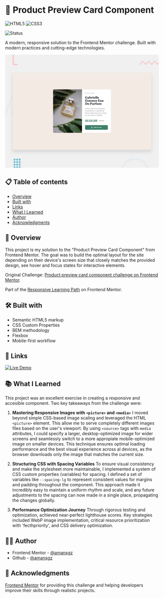 # 🚀 Product Preview Card Component

![HTML5](https://img.shields.io/badge/HTML5-E34F26?style=for-the-badge&logo=html5&logoColor=white) ![CSS3](https://img.shields.io/badge/CSS3-1572B6?style=for-the-badge&logoColor=white)

![Status](https://img.shields.io/badge/Status-Completed-success?style=for-the-badge)

A modern, responsive solution to the Frontend Mentor challenge. Built with modern practices and cutting-edge technologies.

![Desktop preview](./assets/desktop-preview.jpg)

## 📋 Table of contents

- [Overview](#-overview)
- [Built with](#-built-with)
- [Links](#-links)
- [What I Learned](#-what-i-learned)
- [Author](#-author)
- [Acknowledgments](#-acknowledgments)

## 📖 Overview

This project is my solution to the "Product Preview Card Component" from Frontend Mentor. The goal was to build the optimal layout for the site depending on their device's screen size that closely matches the provided design, see hover and focus states for interactive elements.

Original Challenge: [Product preview card component challenge on Frontend Mentor](https://www.frontendmentor.io/challenges/product-preview-card-component-GO7UmttRfa).

Part of the [Responsive Learning Path](https://www.frontendmentor.io/learning-paths) on Frontend Mentor.

## 🛠 Built with

- Semantic HTML5 markup
- CSS Custom Properties
- BEM methodology
- Flexbox
- Mobile-first workflow

## 🔗 Links

[![Live Demo](https://img.shields.io/badge/Demo-Live-green?style=for-the-badge)](https://amansgz.github.io/product-preview-card/)

## 📚 What I Learned

This project was an excellent exercise in creating a responsive and accesible component. Two key takeaways from the challenge were:

1. **Mastering Responsive Images with `<picture>` and `<media>`**
   I moved beyond simple CSS-based image scaling and leveraged the HTML `<picture>` element. This allow me to serve completely different images files based on the user's viewport. By using `<source>` tags with `media` attributes, I could specify a larger, desktop-optimized image for wider screens and seamlessly switch to a more appropiate mobile-optimized image on smaller devices. This technique ensures optimal loading performance and the best visual experience across al devices, as the browser downloads only the image that matches the current size.

2. **Structuring CSS with Spacing Variables**
   To ensure visual consistency and make the stylesheet more maintainable, I implemented a system of CSS custom properties (variables) for spacing. I defined a set of variables like `--spacing-lg` to represent consistent values for margins and padding throughout the component. This approach made it incredibly easy to maintain a uniform rhythm and scale, and any future adjustments to the spacing can now made in a single place, propagating the changes globally.

3. **Performance Optimization Journey**
   Through rigorous testing and optimization, achieved near-perfect lighthouse scores. Key strategies included WebP image implementation, critical resource prioritization with 'fecthpriority', and CSS delivery optimization.

## 👩‍💻 Author

- Frontend Mentor - [@amansgz](https://www.frontendmentor.io/profile/amansgz)
- Github - [@amansgz](https://www.github.com/amansgz)

## 🙌 Acknowledgments

[Frontend Mentor](https://www.frontendmentor.io) for providing this challenge and helping developers improve their skills through realistic projects.
